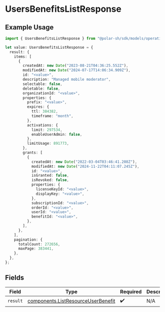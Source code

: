 # UsersBenefitsListResponse

## Example Usage

```typescript
import { UsersBenefitsListResponse } from "@polar-sh/sdk/models/operations";

let value: UsersBenefitsListResponse = {
  result: {
    items: [
      {
        createdAt: new Date("2023-08-21T04:36:25.552Z"),
        modifiedAt: new Date("2024-07-17T14:06:34.909Z"),
        id: "<value>",
        description: "Managed mobile moderator",
        selectable: false,
        deletable: false,
        organizationId: "<value>",
        properties: {
          prefix: "<value>",
          expires: {
            ttl: 384382,
            timeframe: "month",
          },
          activations: {
            limit: 297534,
            enableUserAdmin: false,
          },
          limitUsage: 891773,
        },
        grants: [
          {
            createdAt: new Date("2022-03-04T03:46:41.208Z"),
            modifiedAt: new Date("2024-11-22T04:11:07.245Z"),
            id: "<value>",
            isGranted: false,
            isRevoked: false,
            properties: {
              licenseKeyId: "<value>",
              displayKey: "<value>",
            },
            subscriptionId: "<value>",
            orderId: "<value>",
            userId: "<value>",
            benefitId: "<value>",
          },
        ],
      },
    ],
    pagination: {
      totalCount: 272656,
      maxPage: 383441,
    },
  },
};
```

## Fields

| Field                                                                                    | Type                                                                                     | Required                                                                                 | Description                                                                              |
| ---------------------------------------------------------------------------------------- | ---------------------------------------------------------------------------------------- | ---------------------------------------------------------------------------------------- | ---------------------------------------------------------------------------------------- |
| `result`                                                                                 | [components.ListResourceUserBenefit](../../models/components/listresourceuserbenefit.md) | :heavy_check_mark:                                                                       | N/A                                                                                      |